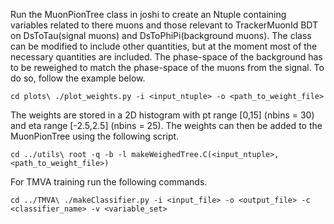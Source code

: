 Run the MuonPionTree class in joshi to create an Ntuple containing variables related to there muons and those relevant to TrackerMuonId BDT on DsToTau(signal muons) and DsToPhiPi(background muons).
The class can be modified to include other quantities, but at the moment most of the necessary quantities are included. 
The phase-space of the background has to be reweighed to match the phase-space of the muons from the signal. To do so, follow the example below.

`cd plots\
./plot_weights.py -i <input_ntuple> -o <path_to_weight_file>`


The weights are stored in a 2D histogram with pt range [0,15] (nbins = 30) and eta range [-2.5,2.5] (nbins = 25). The weights can then be added to the MuonPionTree using the following script.

`cd ../utils\
root -q -b -l makeWeighedTree.C(<input_ntuple>, <path_to_weight_file>)`

For TMVA training run the following commands.

`cd ../TMVA\
./makeClassifier.py -i <input_file> -o <output_file> -c <classifier_name> -v <variable_set>`

